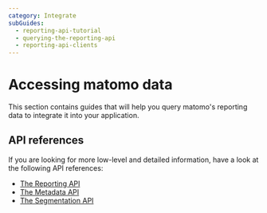 ```yaml
---
category: Integrate
subGuides:
  - reporting-api-tutorial
  - querying-the-reporting-api
  - reporting-api-clients
---
```

# Accessing matomo data

This section contains guides that will help you query matomo's reporting data to integrate it into your application.

## API references

If you are looking for more low-level and detailed information, have a look at the following API references:

- [The Reporting API](/api-reference/reporting-api)
- [The Metadata API](/api-reference/metadata)
- [The Segmentation API](/api-reference/segmentation)
